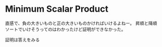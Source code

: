 # Minimum Scalar Product

直感で、負の大きいものと正の大きいものかければいけるよねー。
昇順と降順ソートでいけそうってのはわかったけど証明ができなかった。

証明は答えをみる
